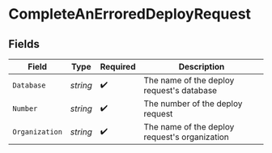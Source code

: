 # CompleteAnErroredDeployRequest


## Fields

| Field                                         | Type                                          | Required                                      | Description                                   |
| --------------------------------------------- | --------------------------------------------- | --------------------------------------------- | --------------------------------------------- |
| `Database`                                    | *string*                                      | :heavy_check_mark:                            | The name of the deploy request's database     |
| `Number`                                      | *string*                                      | :heavy_check_mark:                            | The number of the deploy request              |
| `Organization`                                | *string*                                      | :heavy_check_mark:                            | The name of the deploy request's organization |